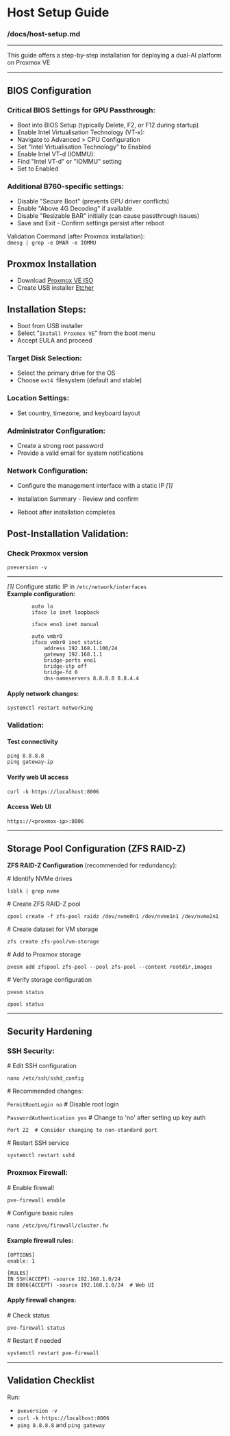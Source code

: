 # Host Setup Guide  
### /docs/host-setup.md   
---

This guide offers a step-by-step installation for deploying a dual-AI platform on Proxmox VE

---

## BIOS Configuration
### Critical BIOS Settings for GPU Passthrough:
 - Boot into BIOS Setup (typically Delete, F2, or F12 during startup)
 - Enable Intel Virtualisation Technology (VT-x):
 - Navigate to Advanced > CPU Configuration
 - Set "Intel Virtualisation Technology" to Enabled
 - Enable Intel VT-d (IOMMU):
 - Find "Intel VT-d" or "IOMMU" setting
 - Set to Enabled

### Additional B760-specific settings:
 - Disable "Secure Boot" (prevents GPU driver conflicts)
 - Enable "Above 4G Decoding" if available
 - Disable "Resizable BAR" initially (can cause passthrough issues)
 - Save and Exit - Confirm settings persist after reboot

Validation Command (after Proxmox installation):   
`dmesg | grep -e DMAR -e IOMMU`

## Proxmox Installation
 - Download [Proxmox VE ISO](https://www.proxmox.com/en/downloads/proxmox-virtual-environment/iso)
 - Create USB installer [Etcher](https://etcher.balena.io/)

## Installation Steps:
 - Boot from USB installer
 - Select "`Install Proxmox VE`" from the boot menu
 - Accept EULA and proceed
### Target Disk Selection:
 - Select the primary drive for the OS
 - Choose `ext4 `filesystem (default and stable)
### Location Settings:
 - Set country, timezone, and keyboard layout
### Administrator Configuration:
 - Create a strong root password
 - Provide a valid email for system notifications
### Network Configuration:
 - Configure the management interface with a static IP _[1]_

 - Installation Summary - Review and confirm
 - Reboot after installation completes

## Post-Installation Validation:
### Check Proxmox version
`pveversion -v`

---
   _[1]_ Configure static IP in `/etc/network/interfaces`  
__Example configuration:__   

            auto lo
            iface lo inet loopback

            iface eno1 inet manual

            auto vmbr0
            iface vmbr0 inet static
                address 192.168.1.100/24
                gateway 192.168.1.1
                bridge-ports eno1
                bridge-stp off
                bridge-fd 0
                dns-nameservers 8.8.8.8 8.8.4.4

#### Apply network changes:
`systemctl restart networking`
### Validation:
#### Test connectivity
`ping 8.8.8.8`    
`ping gateway-ip`

#### Verify web UI access
`curl -k https://localhost:8006`

#### Access Web UI   
`https://<proxmox-ip>:8006`   

---

## Storage Pool Configuration (ZFS RAID-Z)

**ZFS RAID-Z Configuration** (recommended for redundancy):

\# Identify NVMe drives

`lsblk | grep nvme`

\# Create ZFS RAID-Z pool

`zpool create -f zfs-pool raidz /dev/nvme0n1 /dev/nvme1n1 /dev/nvme2n1`

\# Create dataset for VM storage

`zfs create zfs-pool/vm-storage`

\# Add to Proxmox storage

`pvesm add zfspool zfs-pool --pool zfs-pool --content rootdir,images`

\# Verify storage configuration

`pvesm status`

`zpool status`



---

## Security Hardening

### **SSH Security:**

\# Edit SSH configuration

`nano /etc/ssh/sshd_config`

\# Recommended changes:   

`PermitRootLogin no` # Disable root login   

`PasswordAuthentication yes`  # Change to 'no' after setting up key auth

`Port 22  # Consider changing to non-standard port`

\# Restart SSH service

`systemctl restart sshd`

### **Proxmox Firewall:**

\# Enable firewall

`pve-firewall enable`

\# Configure basic rules

`nano /etc/pve/firewall/cluster.fw`

#### Example firewall rules:

    [OPTIONS]   
    enable: 1

    [RULES]   
    IN SSH(ACCEPT) -source 192.168.1.0/24  
    IN 8006(ACCEPT) -source 192.168.1.0/24  # Web UI   

#### **Apply firewall changes:**

\# Check status

`pve-firewall status`

\# Restart if needed

`systemctl restart pve-firewall`

---

## Validation Checklist

Run:
- `pveversion -v`
- `curl -k https://localhost:8006`
- `ping 8.8.8.8` and `ping gateway`